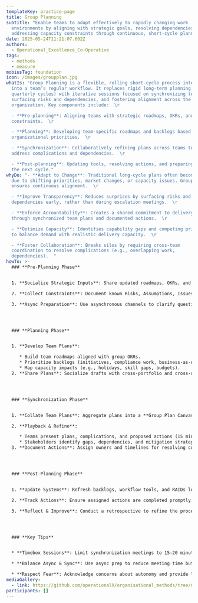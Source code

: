 ```yaml
---
templateKey: practice-page
title: Group Planning
subtitle: "Enable teams to adapt effectively to rapidly changing work
  environments by aligning with strategic goals, resolving dependencies, and
  addressing capacity constraints through continuous, short-cycle planning.  "
date: 2025-05-24T11:21:07.602Z
authors:
  - Operational_Excellence_Co-Operative
tags:
  - methods
  - measure
mobiusTag: foundation
icon: /images/groupplan.jpg
whatIs: "Group Planning is a flexible, rolling short-cycle process integrated
  into a team’s regular workflow. It replaces rigid long-term planning (e.g.,
  quarterly cycles) with iterative sessions focused on synchronizing team plans,
  surfacing risks and dependencies, and fostering alignment across the
  organization. Key components include:  \r

  - **Pre-planning**: Aligning teams with strategic roadmaps, OKRs, and known
  constraints.  \r

  - **Planning**: Developing team-specific roadmaps and backlogs based on
  organizational priorities.  \r

  - **Synchronization**: Collaboratively refining plans across teams to
  address complications and dependencies.  \r

  - **Post-planning**: Updating tools, resolving actions, and preparing for
  the next cycle."
whyDo: "- **Adapt to Change**: Traditional long-cycle plans often become invalid
  due to shifting priorities, market changes, or capacity issues. Group Planning
  ensures continuous alignment.  \r

  - **Improve Transparency**: Reduces surprises by surfacing risks and
  dependencies early, rather than during escalation meetings.  \r

  - **Enforce Accountability**: Creates a shared commitment to delivery
  through synchronized team plans and documented actions.  \r

  - **Optimize Capacity**: Identifies capability gaps and competing priorities
  to balance demand with realistic delivery capacity.  \r

  - **Foster Collaboration**: Breaks silos by requiring cross-team
  coordination to resolve complications (e.g., overlapping work,
  dependencies).  "
howTo: >-
  ### **Pre-Planning Phase**


  1. **Socialize Strategic Inputs**: Share updated roadmaps, OKRs, and prioritized backlogs with all teams.  

  2. **Collect Constraints**: Document known Risks, Assumptions, Issues, Dependencies, and Constraints (RAIDs), capacity limits, and unfinished work.  

  3. **Async Preparation**: Use asynchronous channels to clarify questions and ensure readiness.  




  ### **Planning Phase**


  1. **Develop Team Plans**:  

     * Build team roadmaps aligned with group OKRs.  
     * Prioritize backlogs (initiatives, compliance work, business-as-usual tasks).  
     * Map capacity impacts (e.g., holidays, skill gaps, budgets).  
  2. **Share Plans**: Socialize drafts with cross-portfolio and cross-organizational stakeholders for feedback.  




  ### **Synchronization Phase**


  1. **Collate Team Plans**: Aggregate plans into a **Group Plan Canvas** (Now, Next, Later sections).  

  2. **Playback & Refine**:  

     * Teams present plans, complications, and proposed actions (15 minutes per team).  
     * Stakeholders identify gaps, dependencies, and mitigation strategies (20 minutes per team).  
  3. **Document Actions**: Assign owners and timelines for resolving complications.  




  ### **Post-Planning Phase**


  1. **Update Systems**: Refresh backlogs, workflow tools, and RAIDs logs.  

  2. **Track Actions**: Ensure assigned actions are completed promptly.  

  3. **Reflect & Improve**: Conduct a retrospective to refine the process for future cycles.  




  ### **Key Tips**


  * **Timebox Sessions**: Limit synchronization meetings to 15–20 minutes per team.  

  * **Balance Async & Sync**: Use async prep to reduce meeting time but ensure live collaboration for critical decisions.  

  * **Respect Fear**: Acknowledge concerns about autonomy and provide leadership reassurance upfront.
mediaGallery:
  - link: https://github.com/operationalX/organisational_methods/tree/main
participants: []
---
```

